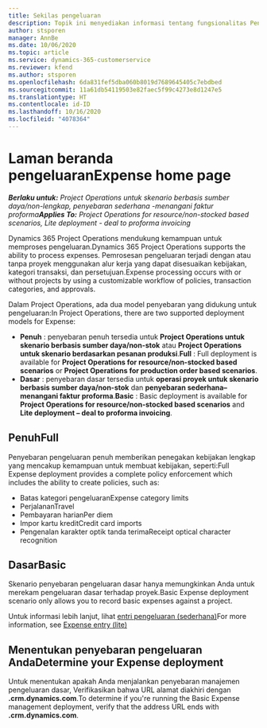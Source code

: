```yaml
---
title: Sekilas pengeluaran
description: Topik ini menyediakan informasi tentang fungsionalitas Pengeluaran dalam Project Operations.
author: stsporen
manager: AnnBe
ms.date: 10/06/2020
ms.topic: article
ms.service: dynamics-365-customerservice
ms.reviewer: kfend
ms.author: stsporen
ms.openlocfilehash: 6da831fef5dba060b8019d7689645405c7ebdbed
ms.sourcegitcommit: 11a61db54119503e82faec5f99c4273e8d1247e5
ms.translationtype: HT
ms.contentlocale: id-ID
ms.lasthandoff: 10/16/2020
ms.locfileid: "4078364"
---
```

# <a name="expense-home-page"></a><span data-ttu-id="a3a64-103">Laman beranda pengeluaran</span><span class="sxs-lookup"><span data-stu-id="a3a64-103">Expense home page</span></span>

<span data-ttu-id="a3a64-104">_**Berlaku untuk:** Project Operations untuk skenario berbasis sumber daya/non-lengkap, penyebaran sederhana -menangani faktur proforma_</span><span class="sxs-lookup"><span data-stu-id="a3a64-104">_**Applies To:** Project Operations for resource/non-stocked based scenarios, Lite deployment - deal to proforma invoicing_</span></span>


<span data-ttu-id="a3a64-105">Dynamics 365 Project Operations mendukung kemampuan untuk memproses pengeluaran.</span><span class="sxs-lookup"><span data-stu-id="a3a64-105">Dynamics 365 Project Operations supports the ability to process expenses.</span></span> <span data-ttu-id="a3a64-106">Pemrosesan pengeluaran terjadi dengan atau tanpa proyek menggunakan alur kerja yang dapat disesuaikan kebijakan, kategori transaksi, dan persetujuan.</span><span class="sxs-lookup"><span data-stu-id="a3a64-106">Expense processing occurs with or without projects by using a customizable workflow of policies, transaction categories, and approvals.</span></span>

<span data-ttu-id="a3a64-107">Dalam Project Operations, ada dua model penyebaran yang didukung untuk pengeluaran:</span><span class="sxs-lookup"><span data-stu-id="a3a64-107">In Project Operations, there are two supported deployment models for Expense:</span></span> 

- <span data-ttu-id="a3a64-108">**Penuh** : penyebaran penuh tersedia untuk **Project Operations untuk skenario berbasis sumber daya/non-stok** atau **Project Operations untuk skenario berdasarkan pesanan produksi**.</span><span class="sxs-lookup"><span data-stu-id="a3a64-108">**Full** : Full deployment is available for **Project Operations for resource/non-stocked based scenarios** or **Project Operations for production order based scenarios**.</span></span>
- <span data-ttu-id="a3a64-109">**Dasar** : penyebaran dasar tersedia untuk **operasi proyek untuk skenario berbasis sumber daya/non-stok** dan **penyebaran sederhana– menangani faktur proforma**.</span><span class="sxs-lookup"><span data-stu-id="a3a64-109">**Basic** : Basic deployment is available for **Project Operations for resource/non-stocked based scenarios** and **Lite deployment – deal to proforma invoicing**.</span></span>

## <a name="full"></a><span data-ttu-id="a3a64-110">Penuh</span><span class="sxs-lookup"><span data-stu-id="a3a64-110">Full</span></span> 
<span data-ttu-id="a3a64-111">Penyebaran pengeluaran penuh memberikan penegakan kebijakan lengkap yang mencakup kemampuan untuk membuat kebijakan, seperti:</span><span class="sxs-lookup"><span data-stu-id="a3a64-111">Full Expense deployment provides a complete policy enforcement which includes the ability to create policies, such as:</span></span>

  - <span data-ttu-id="a3a64-112">Batas kategori pengeluaran</span><span class="sxs-lookup"><span data-stu-id="a3a64-112">Expense category limits</span></span>
  - <span data-ttu-id="a3a64-113">Perjalanan</span><span class="sxs-lookup"><span data-stu-id="a3a64-113">Travel</span></span>
  - <span data-ttu-id="a3a64-114">Pembayaran harian</span><span class="sxs-lookup"><span data-stu-id="a3a64-114">Per diem</span></span>
  - <span data-ttu-id="a3a64-115">Impor kartu kredit</span><span class="sxs-lookup"><span data-stu-id="a3a64-115">Credit card imports</span></span>
  - <span data-ttu-id="a3a64-116">Pengenalan karakter optik tanda terima</span><span class="sxs-lookup"><span data-stu-id="a3a64-116">Receipt optical character recognition</span></span>

## <a name="basic"></a><span data-ttu-id="a3a64-117">Dasar</span><span class="sxs-lookup"><span data-stu-id="a3a64-117">Basic</span></span> 
<span data-ttu-id="a3a64-118">Skenario penyebaran pengeluaran dasar hanya memungkinkan Anda untuk merekam pengeluaran dasar terhadap proyek.</span><span class="sxs-lookup"><span data-stu-id="a3a64-118">Basic Expense deployment scenario only allows you to record basic expenses against a project.</span></span> 

<span data-ttu-id="a3a64-119">Untuk informasi lebih lanjut, lihat [entri pengeluaran (sederhana)](basic-expense.md)</span><span class="sxs-lookup"><span data-stu-id="a3a64-119">For more information, see [Expense entry (lite)](basic-expense.md)</span></span>

## <a name="determine-your-expense-deployment"></a><span data-ttu-id="a3a64-120">Menentukan penyebaran pengeluaran Anda</span><span class="sxs-lookup"><span data-stu-id="a3a64-120">Determine your Expense deployment</span></span>
<span data-ttu-id="a3a64-121">Untuk menentukan apakah Anda menjalankan penyebaran manajemen pengeluaran dasar, Verifikasikan bahwa URL alamat diakhiri dengan **.crm.dynamics.com**.</span><span class="sxs-lookup"><span data-stu-id="a3a64-121">To determine if you're running the Basic Expense management deployment, verify that the address URL ends with **.crm.dynamics.com**.</span></span> 
